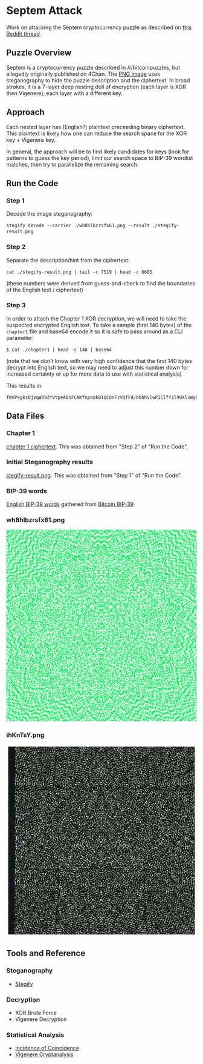 # Septem Attack
Work on attacking the Septem cryptocurrency puzzle as described on [this Reddit thread](https://www.reddit.com/r/bitcoinpuzzles/comments/n61a0a/the_bizarre_septem_puzzle/).


## Puzzle Overview
Septem is a cryptocurrency puzzle described in /r/bitcoinpuzzles, but allegedly originally published on 4Chan. The [PNG image](./wh8hlbzrsfx61.png) uses steganography to hide the puzzle description and the ciphertext. In broad strokes, it is a 7-layer deep nesting doll of encryption (each layer is XOR then Vigenere), each layer with a different key.

## Approach
Each nested layer has (English?) plaintext preceeding binary ciphertext. This plaintext is likely how one can reduce the search space for the XOR key + Vigenere key.

In general, the approach will be to find likely candidates for keys (look for patterns to guess the key period), limit our search space to BIP-39 wordlist matches, then try to parallelize the remaining search.


## Run the Code

### Step 1
Decode the image steganography:
```
stegify decode --carrier ./wh8hlbzrsfx61.png --result ./stegify-result.png
```

### Step 2
Separate the description/hint from the ciphertext:
```
cat ./stegify-result.png | tail -c 7519 | head -c 6685
```
(these numbers were derived from guess-and-check to find the boundaries of the English text / ciphertext)

### Step 3
In order to attach the Chapter 1 XOR decryption, we will need to take the suspected encrypted English text. To take a sample (first 140 bytes) of the `chapter1` file and base64 encode it so it is safe to pass around as a CLI parameter:
```
$ cat ./chapter1 | head -c 140 | base64
```
(note that we don't know with very high confidence that the first 140 bytes decrypt into English text, so we may need to adjust this number down for increased certainty or up for more data to use with statistical analysis)

This results in:
```
fmVPegksDjVqW39ZYVtpeA0sFCNKfnpeakB1QC8nFzVQfFd/b0hhVCwPIClfY1l9UXlxWy8ZJR94dEZySH1bfjEPNQd1WnlzQHhLaQk4MA1mQHxXfGBNaQEqET96UGBffEd0cgsmCjdZd39Ra1x5XjU1ASJLYEZsYToZMUpDe1I8fB5iNBAwNwBqf30=
```


## Data Files

### Chapter 1
[chapter 1 ciphertext](./chapter1). This was obtained from "Step 2" of "Run the Code".

### Initial Steganography results
[stegify-result.png](./stegify-result.png). This was obtained from "Step 1" of "Run the Code".

### BIP-39 words
[English BIP-39 words](./english.txt) gathered from [Bitcoin BIP-39](https://github.com/bitcoin/bips/blob/master/bip-0039/english.txt)

### wh8hlbzrsfx61.png
![Septem Image](./wh8hlbzrsfx61.png)

### ihKnTsY.png
![Septem Image](./ihKnTsY.png)


## Tools and Reference

### Steganography
- [Stegify](https://github.com/DimitarPetrov/stegify)

### Decryption
- XOR Brute Force
- Vigenere Decryption

### Statistical Analysis
- [Incidence of Coincidence](http://practicalcryptography.com/cryptanalysis/text-characterisation/index-coincidence/)
- [Vigenere Cryptanalysis](http://practicalcryptography.com/cryptanalysis/stochastic-searching/cryptanalysis-vigenere-cipher/)

